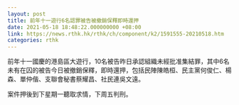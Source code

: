 ```yaml
---
layout: post
title: 前年十一遊行6名認罪被告被撤銷保釋即時還押
date: 2021-05-18 18:48:22.000000000 +08:00
link: https://news.rthk.hk/rthk/ch/component/k2/1591555-20210518.htm
categories: rthk
---
```


前年十一國慶的港島區大遊行，10名被告昨日承認組織未經批准集結罪，其中6名未有在囚的被告今日被撤銷保釋，即時還押，包括民陣陳皓桓、民主黨何俊仁、楊森、單仲偕、支聯會秘書蔡耀昌、社民連吳文遠。

案件押後到下星期一聽取求情，下周五判刑。
